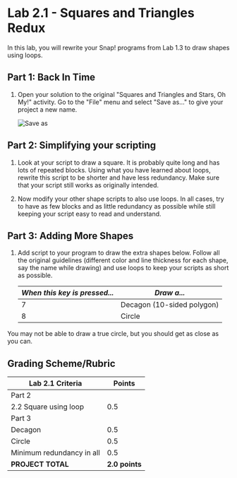 # Lab 2.1 - Squares and Triangles Redux

In this lab, you will rewrite your Snap! programs from Lab 1.3 to draw shapes using loops.

## Part 1: Back In Time

1. Open your solution to the original "Squares and Triangles and Stars, Oh My!" activity.  Go to the "File" menu and select "Save as..." to give your project a new name.

    ![Save as](save%20as.png)

## Part 2: Simplifying your scripting

1. Look at your script to draw a square.  It is probably quite long and has lots of repeated blocks.  Using what you have learned about loops, rewrite this script to be shorter and have less redundancy.  Make sure that your script still works as originally intended.

2. Now modify your other shape scripts to also use loops.  In all cases, try to have as few blocks and as little redundancy as possible while still keeping your script easy to read and understand.

## Part 3: Adding More Shapes

1. Add script to your program to draw the extra shapes below.  Follow all the original guidelines (different color and line thickness for each shape, say the name while drawing) and use loops to keep your scripts as short as possible.

    | _When this key is pressed..._ | _Draw a..._                |
    | ----------------------------- | -------------------------- |
    | 7                             | Decagon (10-sided polygon) |
    | 8                             | Circle                     |

You may not be able to draw a true circle, but you should get as close as you can.

## Grading Scheme/Rubric

| **Lab 2.1 Criteria**                | Points         |
| ----------------------------------- | -------------- |
| Part 2 | |
| 2.2 Square using loop               | 0.5 |
| Part 3                           |          |
| Decagon                             | 0.5 |
| Circle                              | 0.5 |
| Minimum redundancy in all           | 0.5 |
| **PROJECT TOTAL**                   | **2.0 points** |
